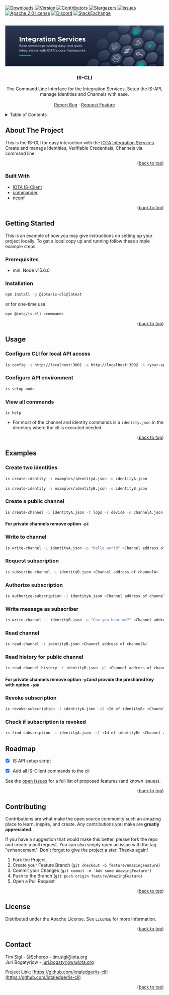 <!-- This READM is based on the BEST-README-Template (https://github.com/othneildrew/Best-README-Template) -->
<div id="top"></div>
<!--
*** Thanks for checking out the Best-README-Template. If you have a suggestion
*** that would make this better, please fork the repo and create a pull request
*** or simply open an issue with the tag "enhancement".
*** Don't forget to give the project a star!
*** Thanks again! Now go create something AMAZING! :D
-->



<!-- PROJECT SHIELDS -->
<!--
*** I'm using markdown "reference style" links for readability.
*** Reference links are enclosed in brackets [ ] instead of parentheses ( ).
*** See the bottom of this document for the declaration of the reference variables
*** for contributors-url, forks-url, etc. This is an optional, concise syntax you may use.
*** https://www.markdownguide.org/basic-syntax/#reference-style-links
-->
[![Downloads][downloads-shield]][npm-url]
[![Version][npm-version-shield]][npm-url]
[![Contributors][contributors-shield]][contributors-url]
[![Stargazers][stars-shield]][stars-url]
[![Issues][issues-shield]][issues-url]
[![Apache 2.0 license][license-shield]][license-url]
[![Discord][discord-shield]][discord-url]
[![StackExchange][stackexchange-shield]][stackexchange-url]
<!-- Add additional Badges. Some examples >
![Format Badge](https://github.com/iotaledger/template/workflows/Format/badge.svg "Format Badge")
![Audit Badge](https://github.com/iotaledger/template/workflows/Audit/badge.svg "Audit Badge")
![Clippy Badge](https://github.com/iotaledger/template/workflows/Clippy/badge.svg "Clippy Badge")
![BuildBadge](https://github.com/iotaledger/template/workflows/Build/badge.svg "Build Badge")
![Test Badge](https://github.com/iotaledger/template/workflows/Test/badge.svg "Test Badge")
![Coverage Badge](https://coveralls.io/repos/github/iotaledger/template/badge.svg "Coverage Badge")


<!-- PROJECT LOGO -->
<br />
<div align="center">
    <a href="https://github.com/iotaledger/is-cli">
        <img src="is_banner.png" alt="Banner">
    </a>
    <h3 align="center">IS-CLI</h3>
    <p align="center">
        The Command Line Interface for the Integration Services. Setup the IS-API, manage Identities and Channels with ease.
        <br />
        <br />
        <a href="https://github.com/iotaledger/is-cli/labels/bug">Report Bug</a>
        ·
        <a href="https://github.com/iotaledger/is-cli/labels/request">Request Feature</a>
    </p>
</div>



<!-- TABLE OF CONTENTS -->
<!-- TODO 
Edit the ToC to your needs. If your project is part of the wiki, you should link directly to the Wiki where possible and remove unneeded sections to prevent duplicates 
-->
<details>
  <summary>Table of Contents</summary>
  <ol>
    <li>
      <a href="#about-the-project">About The Project</a>
      <ul>
        <li><a href="#built-with">Built With</a></li>
      </ul>
    </li>
    <li>
      <a href="#getting-started">Getting Started</a>
      <ul>
        <li><a href="#prerequisites">Prerequisites</a></li>
        <li><a href="#installation">Installation</a></li>
      </ul>
    </li>
    <li><a href="#usage">Usage</a></li>
    <li><a href="#roadmap">Roadmap</a></li>
    <li><a href="#contributing">Contributing</a></li>
    <li><a href="#license">License</a></li>
    <li><a href="#contact">Contact</a></li>
  </ol>
</details>



<!-- ABOUT THE PROJECT -->
## About The Project

This is the IS-CLI for easy interaction with the [IOTA Integration Services](https://github.com/iotaledger/integration-services). Create and manage Identities, Verifiable Credentials, Channels via command line.

<p align="right">(<a href="#top">back to top</a>)</p>

### Built With

* [IOTA IS-Client](https://www.npmjs.com/package/@iota/is-client)
* [commander](https://www.npmjs.com/package/commander)
* [nconf](https://www.npmjs.com/package/nconf)

<p align="right">(<a href="#top">back to top</a>)</p>



<!-- GETTING STARTED -->
## Getting Started

This is an example of how you may give instructions on setting up your project locally.
To get a local copy up and running follow these simple example steps.

### Prerequisites

-   min. Node v15.6.0

### Installation

```sh
npm install -g @iota/is-cli@latest
```

or for one-time use

```sh
npx @iota/is-cli <command>
```

<p align="right">(<a href="#top">back to top</a>)</p>



<!-- USAGE EXAMPLES -->
## Usage

### Configure CLI for local API access 
```sh
is config -s http://localhost:3001 -a http://localhost:3002 -k <your-api-key>
```

### Configure API environment
```sh
is setup-node
```

### View all commands
```
is help
```

-   For most of the channel and identity commands is a `identity.json` in the directory where the cli is executed needed.

<p align="right">(<a href="#top">back to top</a>)</p>


<!--EXAMPLES -->
## Examples

### Create two identities
```sh
is create-identity -i examples/identityA.json -o identityA.json 
```
```sh
is create-identity -i examples/identityB.json -o identityB.json 
```

### Create a public channel
```sh
is create-channel -i identityA.json -t logs -s device -o channelA.json -pC test-channel
```
#### For private channels remove option `-pC`

### Write to channel
```sh
is write-channel -i identityA.json -p "hello world" <Channel address of channelA>
```

### Request subscription 
```sh
is subscribe-channel -i identityB.json <Channel address of channelA>
```

### Authorize subscription
```sh
is authorize-subscription -i identityA.json <Channel address of channelA> <Id of identityB>
```

### Write message as subscriber
```sh
is write-channel -i identityB.json -p "Can you hear me?" <Channel address of channelA>
```

### Read channel
```sh
is read-channel -i identityB.json <Channel address of channelA> 
```

### Read history for public channel
```sh
is read-channel-history -i identityB.json -pC <Channel address of channelA> 
```
#### For private channels remove option `-pC`and provide the preshared key with option `-psK`

### Revoke subscription 
```sh
is revoke-subscription -i identityA.json -sI <Id of identityB> <Channel address of channelA> 
```

### Check if subscription is revoked 
```sh
is find-subscription -i identityA.json -sI <Id of identityB> <Channel address of channelA> 
```


<!-- ROADMAP -->
## Roadmap

- [x] IS API setup script
- [x] Add all IS-Client commands to the cli


See the [open issues](https://github.com/iotaledger/is-cli/issues) for a full list of proposed features (and known issues).

<p align="right">(<a href="#top">back to top</a>)</p>



<!-- CONTRIBUTING -->
## Contributing

Contributions are what make the open source community such an amazing place to learn, inspire, and create. Any contributions you make are **greatly appreciated**.

If you have a suggestion that would make this better, please fork the repo and create a pull request. You can also simply open an issue with the tag "enhancement".
Don't forget to give the project a star! Thanks again!

1. Fork the Project
2. Create your Feature Branch (`git checkout -b feature/AmazingFeature`)
3. Commit your Changes (`git commit -m 'Add some AmazingFeature'`)
4. Push to the Branch (`git push origin feature/AmazingFeature`)
5. Open a Pull Request

<p align="right">(<a href="#top">back to top</a>)</p>



<!-- LICENSE -->
## License

Distributed under the Apache License. See `LICENSE` for more information.

<p align="right">(<a href="#top">back to top</a>)</p>



<!-- CONTACT -->
## Contact

Tim Sigl - [@Schereo](https://twitter.com/schereo) - tim.sigl@iota.org <br>
Juri Bogatyrjow - juri.bogatyrjow@iota.org

Project Link: [https://github.com/iotaledger/is-cli](https://github.com/iotaledger/is-cli)

<p align="right">(<a href="#top">back to top</a>)</p>




<!-- MARKDOWN LINKS & IMAGES -->
<!-- https://www.markdownguide.org/basic-syntax/#reference-style-links -->
[contributors-shield]: https://img.shields.io/github/contributors/iotaledger/is-cli?style=for-the-badge
[contributors-url]: https://github.com/iotaledger/is-cli/graphs/contributors
[npm-url]: https://www.npmjs.com/package/@iota/is-cli
[downloads-shield]: https://img.shields.io/npm/dw/@iota/is-cli?style=for-the-badge
[npm-version-shield]: https://img.shields.io/npm/v/@iota/is-cli?style=for-the-badge
[stars-shield]: https://img.shields.io/github/stars/iotaledger/is-cli?style=for-the-badge
[stars-url]: https://github.com/iotaledger/is-cli/stargazers
[issues-shield]: https://img.shields.io/github/issues/iotaledger/is-cli?style=for-the-badge
[issues-url]: https://github.com/iotaledger/is-cli/issues
[license-shield]: https://img.shields.io/github/license/iotaledger/is-cli?style=for-the-badge
[license-url]: https://github.com/iotaledger/is-cli/blob/refactoring/LICENSE
[discord-shield]: https://img.shields.io/badge/Discord-9cf.svg?style=for-the-badge&logo=discord
[discord-url]: https://discord.com/channels/397872799483428865/910192737842790400
[stackexchange-shield]: https://img.shields.io/badge/StackExchange-9cf.svg?style=for-the-badge&logo=stackexchange
[stackexchange-url]: https://iota.stackexchange.com
